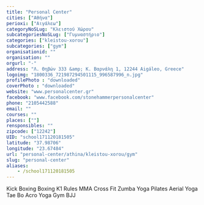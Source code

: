 ```yaml
---
title: "Personal Center"
cities: ["Αθήνα"]
perioxi: ["Αιγάλεω"]
categoryNoSLug: "Κλειστού Χώρου"
subcategoriesNoSLug: ["Γυμναστήριο"]
categories: ["kleistou-xorou"]
subcategories: ["gym"]
organisationid: ""
organisation: ""
orgurl: "-"
address: "Λ. Θηβών 333 &amp; Κ. Βαρνάλη 1, 12244 Aigáleo, Greece"
logoimg: "1800336_721987294501115_996587996_n.jpg"
profilePhoto : "downloaded"
coverPhoto : "downloaded"
website: "www.personalcenter.gr"
facebook: "www.facebook.com/stonehammerpersonalcenter"
phone: "2105442588"
email: ""
courses: ""
places: [""]
rensponsibles: ""
zipcode: ["12242"]
UID: "school171120181505"
latitude: "37.98706"
longitude: "23.67484"
url: "personal-center/athina/kleistou-xorou/gym"
slug: "personal-center"
aliases:
    - /school171120181505
---
```



Kick Boxing Boxing K1 Rules MMA Cross Fit Zumba Yoga Pilates Aerial Yoga Tae Bo Acro Yoga Gym BJJ

